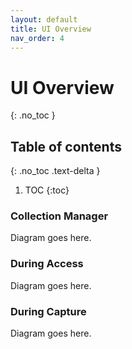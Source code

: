 ```yaml
---
layout: default
title: UI Overview
nav_order: 4
---
```


# UI Overview
{: .no_toc }

## Table of contents
{: .no_toc .text-delta }

1. TOC
{:toc}

### Collection Manager
Diagram goes here.

### During Access
Diagram goes here.

### During Capture
Diagram goes here.

 
